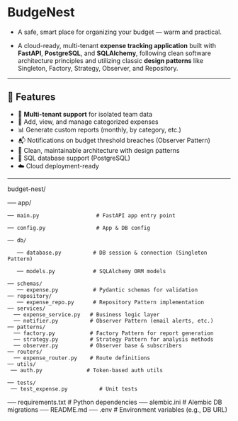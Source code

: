 # BudgeNest

- A safe, smart place for organizing your budget — warm and practical.


- A cloud-ready, multi-tenant **expense tracking application** built with **FastAPI**, **PostgreSQL**, and **SQLAlchemy**, following clean software architecture principles and utilizing classic **design patterns** like Singleton, Factory, Strategy, Observer, and Repository.

---

## 🚀 Features

- 🔐 **Multi-tenant support** for isolated team data
- 🧾 Add, view, and manage categorized expenses
- 📊 Generate custom reports (monthly, by category, etc.)
- 📬 Notifications on budget threshold breaches (Observer Pattern)
- 🧱 Clean, maintainable architecture with design patterns
- 🐘 SQL database support (PostgreSQL)
- ☁️ Cloud deployment-ready

---

budget-nest/
  
── app/

    ── main.py                  # FastAPI app entry point

    ── config.py                # App & DB config

    ── db/

       ── database.py          # DB session & connection (Singleton Pattern)

       ── models.py            # SQLAlchemy ORM models

    ── schemas/
       ── expense.py           # Pydantic schemas for validation
    ── repository/
       ── expense_repo.py      # Repository Pattern implementation
    ── services/
      ── expense_service.py   # Business logic layer
      ── notifier.py          # Observer Pattern (email alerts, etc.)
    ── patterns/
      ── factory.py           # Factory Pattern for report generation
      ── strategy.py          # Strategy Pattern for analysis methods
      ── observer.py          # Observer base & subscribers
    ── routers/
      ── expense_router.py    # Route definitions
    ── utils/
     ── auth.py              # Token-based auth utils

    ── tests/
     ── test_expense.py          # Unit tests

── requirements.txt             # Python dependencies
── alembic.ini                  # Alembic DB migrations
── README.md
── .env                         # Environment variables (e.g., DB URL)
